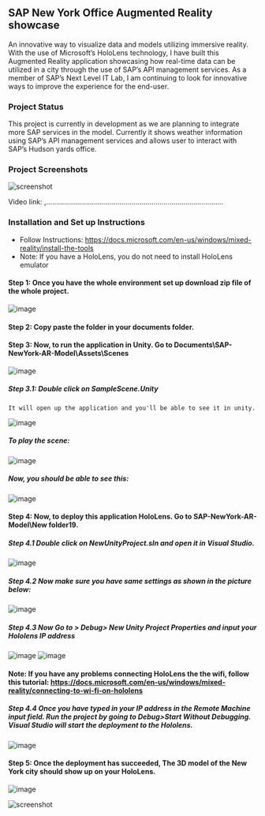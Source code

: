 ## SAP New York Office Augmented Reality showcase
An innovative way to visualize data and models utilizing immersive reality. With the use of Microsoft’s HoloLens technology, I have built this Augmented Reality application showcasing how real-time data can be utilized in a city through the use of SAP’s API management services. As a member of SAP’s Next Level IT Lab, I am continuing to look for innovative ways to improve the experience for the end-user.

### Project Status
This project is currently in development as we are planning to integrate more SAP services in the model. Currently it shows weather information using SAP’s API management services and allows user to interact with SAP’s Hudson yards office.

### Project Screenshots
 
![screenshot](https://user-images.githubusercontent.com/24690198/44671229-f1e07900-a9f2-11e8-9db3-3be2e9553485.JPG)
 

Video link: ,……………………………………………………………………………..

### Installation and Set up Instructions

- Follow Instructions: https://docs.microsoft.com/en-us/windows/mixed-reality/install-the-tools
- Note: If you have a HoloLens, you do not need to install HoloLens emulator
 
#### Step 1: Once you have the whole environment set up download zip file of the whole project.

 ![image](https://user-images.githubusercontent.com/24690198/44673502-b4cbb500-a9f9-11e8-98d1-32543e8e2a35.png)

#### Step 2: Copy paste the folder in your documents folder.

#### Step 3: Now, to run the application in Unity. Go to Documents\SAP-NewYork-AR-Model\Assets\Scenes
   ![image](https://user-images.githubusercontent.com/24690198/44673757-6539b900-a9fa-11e8-9c54-66d990fc4abc.png)
   
   
   
   ##### Step 3.1: Double click on SampleScene.Unity
    It will open up the application and you'll be able to see it in unity. 
   ![image](https://user-images.githubusercontent.com/24690198/44674203-d1b4b800-a9fa-11e8-8ecc-ab8a00086f84.png)




   ##### To play the scene:
   ![image](https://user-images.githubusercontent.com/24690198/44675013-4688f180-a9fd-11e8-8544-075cb8309644.png)




   ##### Now, you should be able to see this:
   ![image](https://user-images.githubusercontent.com/24690198/44675180-c020df80-a9fd-11e8-9874-006d33911233.png)

 
 
 #### Step 4: Now, to deploy this application HoloLens. Go to SAP-NewYork-AR-Model\New folder19.
   ##### Step 4.1 Double click on NewUnityProject.sln and open it in Visual Studio. 
   ![image](https://user-images.githubusercontent.com/24690198/44786274-97195f80-ab61-11e8-9520-e899241438d0.png)
   
   
   ##### Step 4.2 Now make sure you have same settings as shown in the picture below:
   ![image](https://user-images.githubusercontent.com/24690198/44786365-df388200-ab61-11e8-80a4-d738bf9a4874.png)

   ##### Step 4.3 Now Go to > Debug> New Unity Project Properties and input your Hololens IP address
   ![image](https://user-images.githubusercontent.com/24690198/44786389-f4151580-ab61-11e8-8930-c4cad19bbc92.png)
   ![image](https://user-images.githubusercontent.com/24690198/44790416-490a5900-ab6d-11e8-9ca8-dc5b71b7ae12.png)




 #### Note: If you have any problems connecting HoloLens the the wifi, follow this tutorial: https://docs.microsoft.com/en-us/windows/mixed-reality/connecting-to-wi-fi-on-hololens

  ##### Step 4.4 Once you have typed in your IP address in the Remote Machine input field. Run the project by going to Debug>Start Without Debugging. Visual Studio will start the deployment to the Hololens.
  ![image](https://user-images.githubusercontent.com/24690198/44791471-ae5f4980-ab6f-11e8-923d-91b2dbaee5b1.png)
  
  #### Step 5: Once the deployment has succeeded, The 3D model of the New York city should show up on your HoloLens. 
  ![image](https://user-images.githubusercontent.com/24690198/44791982-e915b180-ab70-11e8-94df-ac12a9a5a193.png)

  ![screenshot](https://user-images.githubusercontent.com/24690198/44671229-f1e07900-a9f2-11e8-9db3-3be2e9553485.JPG)

